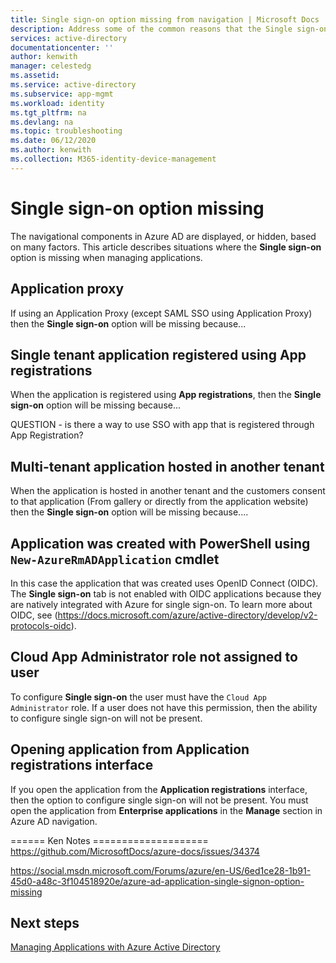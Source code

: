 ```yaml
---
title: Single sign-on option missing from navigation | Microsoft Docs
description: Address some of the common reasons that the Single sign-on option is not appearing where expected in the Azure portal.
services: active-directory
documentationcenter: ''
author: kenwith
manager: celestedg
ms.assetid: 
ms.service: active-directory
ms.subservice: app-mgmt
ms.workload: identity
ms.tgt_pltfrm: na
ms.devlang: na
ms.topic: troubleshooting
ms.date: 06/12/2020
ms.author: kenwith
ms.collection: M365-identity-device-management
---
```


# Single sign-on option missing

The navigational components in Azure AD are displayed, or hidden, based on many factors. This article describes situations where the **Single sign-on** option is missing when managing applications.

## Application proxy

If using an Application Proxy (except SAML SSO using Application Proxy) then the **Single sign-on** option will be missing because...

## Single tenant application registered using App registrations

When the application is registered using **App registrations**, then the **Single sign-on** option will be missing because... 

QUESTION - is there a way to use SSO with app that is registered through App Registration?


## Multi-tenant application hosted in another tenant

When the application is hosted in another tenant and the customers consent to that application (From gallery or directly from the application website) then the **Single sign-on** option will be missing because....

## Application was created with PowerShell using `New-AzureRmADApplication` cmdlet

In this case the application that was created uses OpenID Connect (OIDC). The **Single sign-on** tab is not enabled with OIDC applications because they are natively integrated with Azure for single sign-on. To learn more about OIDC, see (https://docs.microsoft.com/azure/active-directory/develop/v2-protocols-oidc).


## Cloud App Administrator role not assigned to user
To configure **Single sign-on** the user must have the `Cloud App Administrator` role. If a user does not have this permission, then the ability to configure single sign-on will not be present.

## Opening application from **Application registrations** interface
If you open the application from the **Application registrations** interface, then the option to configure single sign-on will not be present. You must open the application from **Enterprise applications** in the **Manage** section in Azure AD navigation.


====== Ken Notes ====================
https://github.com/MicrosoftDocs/azure-docs/issues/34374

https://social.msdn.microsoft.com/Forums/azure/en-US/6ed1ce28-1b91-45d0-a48c-3f104518920e/azure-ad-application-single-signon-option-missing



## Next steps
[Managing Applications with Azure Active Directory](what-is-application-management.md)

